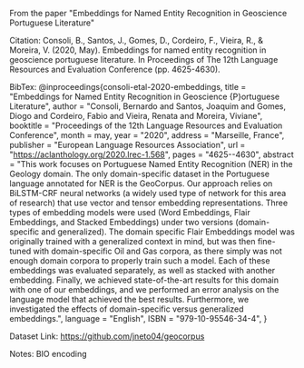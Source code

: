 From the paper "Embeddings for Named Entity Recognition in
Geoscience Portuguese Literature"

Citation:
Consoli, B., Santos, J., Gomes, D., Cordeiro, F., Vieira, R., & Moreira, V. (2020, May). Embeddings for named entity recognition in geoscience portuguese literature. In Proceedings of The 12th Language Resources and Evaluation Conference (pp. 4625-4630).

BibTex:
@inproceedings{consoli-etal-2020-embeddings,
    title = "Embeddings for Named Entity Recognition in Geoscience {P}ortuguese Literature",
    author = "Consoli, Bernardo  and
      Santos, Joaquim  and
      Gomes, Diogo  and
      Cordeiro, Fabio  and
      Vieira, Renata  and
      Moreira, Viviane",
    booktitle = "Proceedings of the 12th Language Resources and Evaluation Conference",
    month = may,
    year = "2020",
    address = "Marseille, France",
    publisher = "European Language Resources Association",
    url = "https://aclanthology.org/2020.lrec-1.568",
    pages = "4625--4630",
    abstract = "This work focuses on Portuguese Named Entity Recognition (NER) in the Geology domain. The only domain-specific dataset in the Portuguese language annotated for NER is the GeoCorpus. Our approach relies on BiLSTM-CRF neural networks (a widely used type of network for this area of research) that use vector and tensor embedding representations. Three types of embedding models were used (Word Embeddings, Flair Embeddings, and Stacked Embeddings) under two versions (domain-specific and generalized). The domain specific Flair Embeddings model was originally trained with a generalized context in mind, but was then fine-tuned with domain-specific Oil and Gas corpora, as there simply was not enough domain corpora to properly train such a model. Each of these embeddings was evaluated separately, as well as stacked with another embedding. Finally, we achieved state-of-the-art results for this domain with one of our embeddings, and we performed an error analysis on the language model that achieved the best results. Furthermore, we investigated the effects of domain-specific versus generalized embeddings.",
    language = "English",
    ISBN = "979-10-95546-34-4",
}

Dataset Link:
https://github.com/jneto04/geocorpus

Notes:
BIO encoding